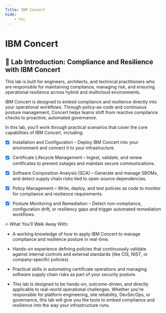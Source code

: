 ```yaml
---
Title: IBM Concert
hide:
    - toc
---
```


# IBM Concert

## 🔧 Lab Introduction: Compliance and Resilience with IBM Concert

This lab is built for engineers, architects, and technical practitioners who are responsible for maintaining compliance, managing risk, and ensuring operational resilience across hybrid and multicloud environments.

IBM Concert is designed to embed compliance and resilience directly into your operational workflows. Through policy-as-code and continuous posture management, Concert helps teams shift from reactive compliance checks to proactive, automated governance.

In this lab, you’ll work through practical scenarios that cover the core capabilities of IBM Concert, including:

- [x] Installation and Configuration – Deploy IBM Concert into your environment and connect it to your infrastructure.

- [x] Certificate Lifecycle Management – Ingest, validate, and renew certificates to prevent outages and maintain secure communications.

- [x] Software Composition Analysis (SCA) – Generate and manage SBOMs, and detect supply chain risks tied to open-source dependencies.

- [x] Policy Management – Write, deploy, and test policies as code to monitor for compliance and resilience requirements.

- [x] Posture Monitoring and Remediation – Detect non-compliance, configuration drift, or resiliency gaps and trigger automated remediation workflows.

🔥 What You'll Walk Away With:

- A working knowledge of how to apply IBM Concert to manage compliance and resilience posture in real-time.

- Hands-on experience defining policies that continuously validate against internal controls and external standards (like CIS, NIST, or company-specific policies).

- Practical skills in automating certificate operations and managing software supply chain risks as part of your security posture.

- This lab is designed to be hands-on, outcome-driven, and directly applicable to real-world operational challenges. Whether you're responsible for platform engineering, site reliability, DevSecOps, or governance, this lab will give you the tools to embed compliance and resilience into the way your infrastructure runs.
